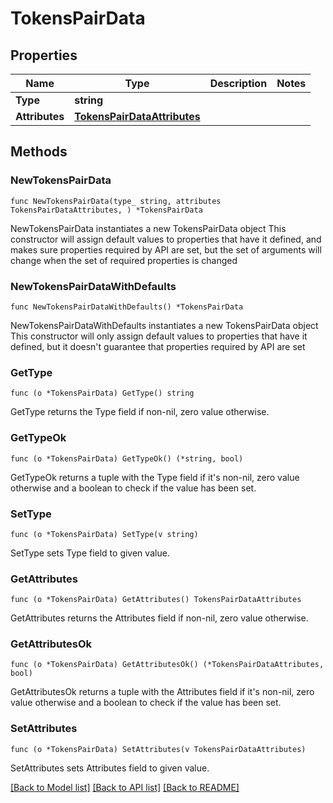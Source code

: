 # TokensPairData

## Properties

Name | Type | Description | Notes
------------ | ------------- | ------------- | -------------
**Type** | **string** |  | 
**Attributes** | [**TokensPairDataAttributes**](TokensPairDataAttributes.md) |  | 

## Methods

### NewTokensPairData

`func NewTokensPairData(type_ string, attributes TokensPairDataAttributes, ) *TokensPairData`

NewTokensPairData instantiates a new TokensPairData object
This constructor will assign default values to properties that have it defined,
and makes sure properties required by API are set, but the set of arguments
will change when the set of required properties is changed

### NewTokensPairDataWithDefaults

`func NewTokensPairDataWithDefaults() *TokensPairData`

NewTokensPairDataWithDefaults instantiates a new TokensPairData object
This constructor will only assign default values to properties that have it defined,
but it doesn't guarantee that properties required by API are set

### GetType

`func (o *TokensPairData) GetType() string`

GetType returns the Type field if non-nil, zero value otherwise.

### GetTypeOk

`func (o *TokensPairData) GetTypeOk() (*string, bool)`

GetTypeOk returns a tuple with the Type field if it's non-nil, zero value otherwise
and a boolean to check if the value has been set.

### SetType

`func (o *TokensPairData) SetType(v string)`

SetType sets Type field to given value.


### GetAttributes

`func (o *TokensPairData) GetAttributes() TokensPairDataAttributes`

GetAttributes returns the Attributes field if non-nil, zero value otherwise.

### GetAttributesOk

`func (o *TokensPairData) GetAttributesOk() (*TokensPairDataAttributes, bool)`

GetAttributesOk returns a tuple with the Attributes field if it's non-nil, zero value otherwise
and a boolean to check if the value has been set.

### SetAttributes

`func (o *TokensPairData) SetAttributes(v TokensPairDataAttributes)`

SetAttributes sets Attributes field to given value.



[[Back to Model list]](../README.md#documentation-for-models) [[Back to API list]](../README.md#documentation-for-api-endpoints) [[Back to README]](../README.md)


